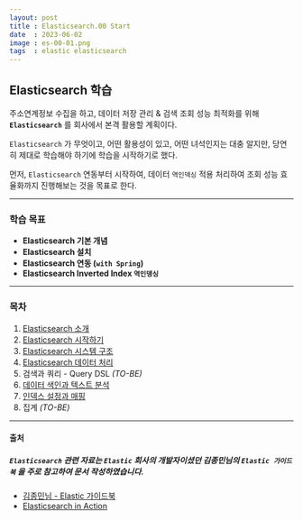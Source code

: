 ```yaml
---
layout: post
title : Elasticsearch.00 Start
date  : 2023-06-02
image : es-00-01.png
tags  : elastic elasticsearch
---
```


## Elasticsearch 학습

주소연계정보 수집을 하고, 데이터 저장 관리 & 검색 조회 성능 최적화를 위해 **`Elasticsearch`** 를 회사에서 본격 활용할 계획이다.

`Elasticsearch` 가 무엇이고, 어떤 활용성이 있고, 어떤 녀석인지는 대충 알지만, 당연히 제대로 학습해야 하기에 학습을 시작하기로 했다.

먼저, `Elasticsearch` 연동부터 시작하여, 데이터 `역인덱싱` 적용 처리하여 조회 성능 효율화까지 진행해보는 것을 목표로 한다.

----

### 학습 목표

- **Elasticsearch 기본 개념**
- **Elasticsearch 설치**
- **Elasticsearch 연동 (`with Spring`)**
- **Elasticsearch Inverted Index `역인뎅싱`**

----

### 목차

1. [Elasticsearch 소개](/2023/06/05/es-01)
2. [Elasticsearch 시작하기](/2023/06/05/es-02)
3. [Elasticsearch 시스템 구조](/2023/06/05/es-03)
4. [Elasticsearch 데이터 처리](/2023/06/05/es-04)
5. 검색과 쿼리 - Query DSL *(TO-BE)*
6. [데이터 색인과 텍스트 분석](/2023/06/05/es-06)
7. [인덱스 설정과 매핑](/2023/06/05/es-07)
8. 집계 *(TO-BE)*

----

#### 출처

##### `Elasticsearch` 관련 자료는 `Elastic` 회사의 개발자이셨던 **김종민님의 `Elastic 가이드북`** 을 주로 참고하여 문서 작성하였습니다.

- [김종민님 - Elastic 가이드북](https://esbook.kimjmin.net/)
- [Elasticsearch in Action](https://www.manning.com/books/elasticsearch-in-action)

